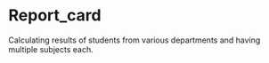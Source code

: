 # Report_card
Calculating results of students from various departments and having multiple subjects each. 
